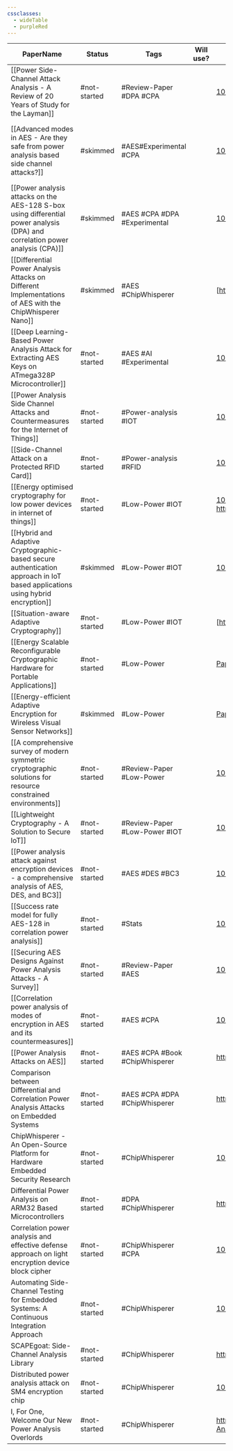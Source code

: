 ```yaml
---
cssclasses:
  - wideTable
  - purpleRed
---
```


| PaperName                                                                                                                    | Status       | Tags                           | Will use? | DOI                                                                                                                                              | Remarks                                                                           |
| ---------------------------------------------------------------------------------------------------------------------------- | ------------ | ------------------------------ | --------- | ------------------------------------------------------------------------------------------------------------------------------------------------ | --------------------------------------------------------------------------------- |
| [[Power Side-Channel Attack Analysis - A Review of 20 Years of Study for the Layman]]                                        | #not-started | #Review-Paper #DPA #CPA        |           | [10.3390/cryptography4020015](https://doi.org/10.3390/cryptography4020015)                                                                       | Good overview of past research                                                    |
| [[Advanced modes in AES - Are they safe from power analysis based side channel attacks?]]                                    | #skimmed     | #AES#Experimental #CPA         |           | [10.1109/ICCD.2014.6974678](https://doi.org/10.1109/ICCD.2014.6974678)                                                                           | Looks to be most similar to what im doing - looks at effectiveness of the attacks |
| [[Power analysis attacks on the AES-128 S-box using differential power analysis (DPA) and correlation power analysis (CPA)]] | #skimmed     | #AES #CPA #DPA #Experimental   |           | [10.1080/23742917.2016.1231523](https://doi.org/10.1080/23742917.2016.1231523)                                                                   | Comparison of 2 power analysis methods, CPA & DPA                                 |
| [[Differential Power Analysis Attacks on Different Implementations of AES with the ChipWhisperer Nano]]                      | #skimmed     | #AES #ChipWhisperer            |           | [https://ia.cr/2020/1008](https://ia.cr/2020/1008)                                                                                               | Shows using the chipwhisperer                                                     |
| [[Deep Learning-Based Power Analysis Attack for Extracting AES Keys on ATmega328P Microcontroller]]                          | #not-started | #AES #AI #Experimental         |           | [10.1007/s13369-023-08341-3](https://doi.org/10.1007/s13369-023-08341-3)                                                                         |                                                                                   |
| [[Power Analysis Side Channel Attacks and Countermeasures for the Internet of Things]]                                       | #not-started | #Power-analysis #IOT           |           | [10.1109/PAINE56030.2022.10014854](https://doi.org/10.1109/PAINE56030.2022.10014854)                                                             | Look at low power IOT                                                             |
| [[Side-Channel Attack on a Protected RFID Card]]                                                                             | #not-started | #Power-analysis #RFID          |           | [10.1109/ACCESS.2018.2870663](https://doi.org/10.1109/ACCESS.2018.2870663)                                                                       | Looks at RFID using 3DES                                                          |
| [[Energy optimised cryptography for low power devices in internet of things]]                                                | #not-started | #Low-Power #IOT                |           | [10.1504/IJHPSA.2018.100713](https://doi.org/10.1504/IJHPSA.2018.100713)   https://www.inderscienceonline.com/doi/abs/10.1504/IJHPSA.2018.100713 | Not side channel - looks at low power crypto                                      |
| [[Hybrid and Adaptive Cryptographic-based secure authentication approach in IoT based applications using hybrid encryption]] | #skimmed     | #Low-Power #IOT                |           | [10.1016/j.pmcj.2022.101552](https://doi.org/10.1016/j.pmcj.2022.101552 "Persistent link using digital object identifier")                       |                                                                                   |
| [[Situation-aware Adaptive Cryptography]]                                                                                    | #not-started | #Low-Power #IOT                |           | [http://lup.lub.lu.se/student-papers/record/8936871](http://lup.lub.lu.se/student-papers/record/8936871)                                         | Student Masters Paper                                                             |
| [[Energy Scalable Reconfigurable Cryptographic Hardware for Portable Applications]]                                          | #not-started | #Low-Power                     |           | [Paper](https://dspace.mit.edu/bitstream/handle/1721.1/86612/48228099-MIT.pdf?sequence=2)                                                        | Very old PHD thesis - 2000                                                        |
| [[Energy-efficient Adaptive Encryption for Wireless Visual Sensor Networks]]                                                 | #skimmed     | #Low-Power                     |           | [Paper](https://www.researchgate.net/publication/303753023_Energy-efficient_Adaptive_Encryption_for_Wireless_Visual_Sensor_Networks)             |                                                                                   |
| [[A comprehensive survey of modern symmetric cryptographic solutions for resource constrained environments]]                 | #not-started | #Review-Paper #Low-Power       |           | [10.1016/j.jnca.2014.09.006](https://doi.org/10.1016/j.jnca.2014.09.006 "Persistent link using digital object identifier")                       |                                                                                   |
| [[Lightweight Cryptography - A Solution to Secure IoT]]                                                                      | #not-started | #Review-Paper #Low-Power #IOT  |           | [10.1007/s11277-020-07134-3](https://doi.org/10.1007/s11277-020-07134-3)                                                                         |                                                                                   |
| [[Power analysis attack against encryption devices - a comprehensive analysis of AES, DES, and BC3]]                         | #not-started | #AES #DES #BC3                 |           | [10.12928/telkomnika.v17i3.9384](http://doi.org/10.12928/telkomnika.v17i3.9384)                                                                  |                                                                                   |
| [[Success rate model for fully AES-128 in correlation power analysis]]                                                       | #not-started | #Stats                         |           | [10.1109/APCCAS.2016.7803910](https://doi.org/10.1109/APCCAS.2016.7803910)                                                                       | Could base my statistical analysis off this                                       |
| [[Securing AES Designs Against Power Analysis Attacks - A Survey]]                                                           | #not-started | #Review-Paper #AES             |           | [10.1109/JIOT.2023.3265683](https://doi.org/10.1109/JIOT.2023.3265683)                                                                           |                                                                                   |
| [[Correlation power analysis of modes of encryption in AES and its countermeasures]]                                         | #not-started | #AES #CPA                      |           | [10.1016/j.future.2017.06.004](https://doi.org/10.1016/j.future.2017.06.004 "Persistent link using digital object identifier")                   |                                                                                   |
| [[Power Analysis Attacks on AES]]                                                                                            | #not-started | #AES #CPA #Book #ChipWhisperer |           | https://link.springer.com/chapter/10.1007/978-3-031-31034-8_8                                                                                    |                                                                                   |
| Comparison between Differential and Correlation Power Analysis Attacks on Embedded Systems                                   | #not-started | #AES #CPA #DPA #ChipWhisperer  |           | https://webthesis.biblio.polito.it/21081/                                                                                                        | Masters Thesis                                                                    |
| ChipWhisperer - An Open-Source Platform for Hardware Embedded Security Research                                              | #not-started | #ChipWhisperer                 |           | [10.1007/978-3-319-10175-0_17](https://doi.org/10.1007/978-3-319-10175-0_17)                                                                     |                                                                                   |
| Differential Power Analysis on ARM32 Based Microcontrollers                                                                  | #not-started | #DPA #ChipWhisperer            |           | https://pure.royalholloway.ac.uk/ws/portalfiles/portal/55793484/Differential_Power_Analysis_on_ARM32.pdf                                         | Masters Thesis                                                                    |
| Correlation power analysis and effective defense approach on light encryption device block cipher                            | #not-started | #ChipWhisperer #CPA            |           | [10.1002/spy2.87](https://doi.org/10.1002/spy2.87)                                                                                               |                                                                                   |
| Automating Side-Channel Testing for Embedded Systems: A Continuous Integration Approach                                      | #not-started | #ChipWhisperer                 |           | [10.1145/3664476.3670436](https://doi.org/10.1145/3664476.3670436)                                                                               |                                                                                   |
| SCAPEgoat: Side-Channel Analysis Library                                                                                     | #not-started | #ChipWhisperer                 |           | https://digital.wpi.edu/concern/student_works/0g354k70v?locale=it                                                                                |                                                                                   |
| Distributed power analysis attack on SM4 encryption chip                                                                     | #not-started | #ChipWhisperer                 |           | [10.1038/s41598-023-50220-2](https://doi.org/10.1038/s41598-023-50220-2)                                                                         |                                                                                   |
| I, For One, Welcome Our New Power Analysis Overlords                                                                         | #not-started | #ChipWhisperer                 |           | https://i.blackhat.com/us-18/Wed-August-8/us-18-OFlynn-I-For-One-Welcome-Our-New-Power-Analysis-Overloards-wp.pdf                                |                                                                                   |

  
  
